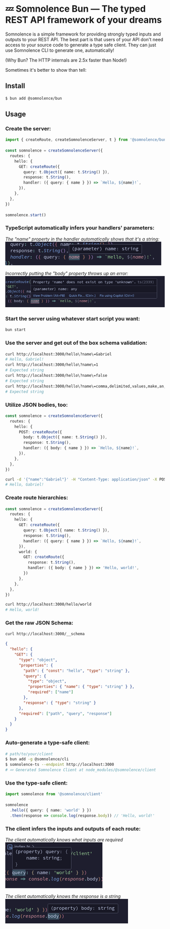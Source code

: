 # 💤 Somnolence Bun — The typed REST API framework of your dreams

Somnolence is a simple framework for providing strongly typed inputs and outputs to your REST API. The best part is that users of your API don't need access to your source code to generate a type safe client. They can just use Somnolence CLI to generate one, automatically!

(Why Bun? The HTTP internals are 2.5x faster than Node!)

Sometimes it's better to show than tell:

## Install
```bash
$ bun add @somnolence/bun
```

## Usage
### Create the server:
```typescript
import { createRoute, createSomnolenceServer, t } from '@somnolence/bun'

const somnolence = createSomnolenceServer({
  routes: {
    hello: {
      GET: createRoute({
        query: t.Object({ name: t.String() }),
        response: t.String(),
        handler: ({ query: { name } }) => `Hello, ${name}!`,
      }),
    },
  },
})

somnolence.start()
```
### TypeScript automatically infers your handlers' parameters:
_The "name" property in the handler automatically shows that it's a string:_<br />
![The "name" property in the handler automatically shows that it's a string](https://raw.githubusercontent.com/mssngr/somnolence/refs/heads/main/.images/inference1.png)

_Incorrectly putting the "body" property throws up an error:_<br />
![Incorrectly putting the "body" property throws up an error](https://raw.githubusercontent.com/mssngr/somnolence/refs/heads/main/.images/inference2.png)

### Start the server using whatever start script you want:
```bash
bun start
```

### Use the server and get out of the box schema validation:
```bash
curl http://localhost:3000/hello\?name\=Gabriel
# Hello, Gabriel!
curl http://localhost:3000/hello\?name\=1
# Expected string
curl http://localhost:3000/hello\?name\=false
# Expected string
curl http://localhost:3000/hello\?name\=comma,delimited,values,make,an,array
# Expected string
```

### Utilize JSON bodies, too:
```typescript
const somnolence = createSomnolenceServer({
  routes: {
    hello: {
      POST: createRoute({
        body: t.Object({ name: t.String() }),
        response: t.String(),
        handler: ({ body: { name } }) => `Hello, ${name}!`,
      }),
    },
  },
})
```
```bash
curl -d '{"name":"Gabriel"}' -H "Content-Type: application/json" -X POST http://localhost:3000/hello
# Hello, Gabriel!
```

### Create route hierarchies:
```typescript
const somnolence = createSomnolenceServer({
  routes: {
    hello: {
      GET: createRoute({
        query: t.Object({ name: t.String() }),
        response: t.String(),
        handler: ({ query: { name } }) => `Hello, ${name}!`,
      }),
      world: {
        GET: createRoute({
          response: t.String(),
          handler: ({ body: { name } }) => 'Hello, world!',
        })
      },
    },
  },
})
```
```bash
curl http://localhost:3000/hello/world
# Hello, world!
```

### Get the raw JSON Schema:
```bash
curl http://localhost:3000/__schema
```
```json
{
  "hello": {
    "GET": {
      "type": "object",
      "properties": {
        "path": { "const": "hello", "type": "string" },
        "query": {
          "type": "object",
          "properties": { "name": { "type": "string" } },
          "required": ["name"]
        },
        "response": { "type": "string" }
      },
      "required": ["path", "query", "response"]
    }
  }
}
```

### Auto-generate a type-safe client:
```bash
# path/to/your/client
$ bun add -g @somnolence/cli
$ somnolence-ts --endpoint http://localhost:3000
# 💤 Generated Somnolence Client at node_modules/@somnolence/client
```

### Use the type-safe client:
```typescript
import somnolence from '@somnolence/client'

somnolence
  .hello({ query: { name: 'world' } })
  .then(response => console.log(response.body)) // 'Hello, world!'
```

### The client infers the inputs and outputs of each route:
_The client automatically knows what inputs are required_<br />
![The client automatically knows what inputs are required](https://raw.githubusercontent.com/mssngr/somnolence/refs/heads/main/.images/inference3.png)

_The client automatically knows the response is a string_<br />
![The client automatically knows the response is a string](https://raw.githubusercontent.com/mssngr/somnolence/refs/heads/main/.images/inference4.png)
